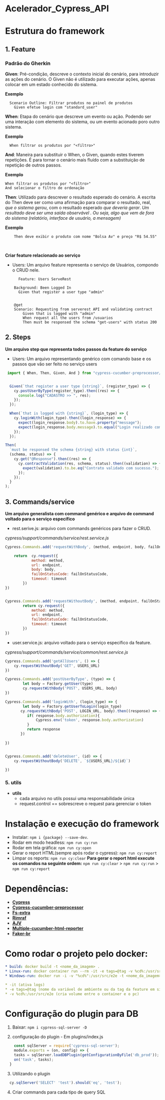 # Acelerador_Cypress_API


# Estrutura do framework


## 1. Feature

### **Padrão do Gherkin**  

  **Given**: Pré-condição, descreve o contexto inicial do cenário, 
    para introduzir as ações do cenário. 
  O Given não é utilizado para executar ações, apenas colocar em
  um estado conhecido do sistema.
  
  **Exemplo**
  ~~~gherkin
    Scenario Outline: Filtrar produtos no painel de produtos
      Given efetue login com "standard_user"
  ~~~

  **When**: Etapa do cenário que descreve um evento ou ação. Podendo
  ser uma interação com elemento do sistema, ou um evento acionado 
  poro outro sistema.
  
  **Exemplo**

~~~gherkin
  When filtrar os produtos por "<filtro>"
~~~

  **And**: Maneira para substituir o When, o Given, quando estes tiverem repetições. É para tornar o cenário mais fluído com a substituição de repetição de outros passos.

  **Exemplo**

~~~gherkin
When filtrar os produtos por "<filtro>"
And selecionar o filtro de ordenação
~~~

  **Then**: Utilizado para descrever o resultado esperado do cenário.
  A escrita do Then deve ser como uma afirmação para comparar o resultado,
  real, *que o sistema gerou*, com o resultado esperado *que deveria gerar*.
  *Um resultado deve ser uma saída observável . Ou seja, algo que vem de fora do sistema (relatório, interface de usuário, a mensagem)*

  **Exemplo**
  
~~~gherkin
    Then deve exibir o produto com nome "Bolsa Av" e preço "R$ 54.55"
~~~
<br>


**Criar feature relacionado ao serviço**

* Users: Um arquivo feature representa o serviço de Usuários, compondo o CRUD nele.

~~~gherkin
      Feature: Users ServeRest
   
    Background: Been Logged In
      Given that register a user type "admin"
      

    @get
    Scenario: Requesting from serverest API and validating contract
        Given that is logged with "admin"
        When request all the users from /usuarios
        Then must be responsed the schema "get-users" with status 200

~~~


## 2. Steps

**Um arquivo step que representa todos passos da feature do serviço**

* Users: Um arquivo representando genérico com comando base e os passos que vão ser feito no serviço users

~~~javascript
 import { When, Then, Given, And } from "cypress-cucumber-preprocessor/steps";


  Given(`that register a user type {string}`, (register_type) => {
    cy.postUserByType(register_type).then((res) => {
      console.log("CADASTRO >> ", res);
    });
  });

  When(`that is logged with {string}`, (login_type) => {
    cy.loginWith(login_type).then((login_response) => {
      expect(login_response.body).to.have.property("message");
      expect(login_response.body.message).to.equal("Login realizado com sucesso");
    });
  });

Then(
  `must be responsed the schema {string} with status {int}`,
  (schema, status) => {
    cy.get("@Response").then((res) => {
      cy.contractValidation(res, schema, status).then((validation) => {
        expect(validation).to.be.eq("Contrato validado com sucesso.");
      });
    });
  }
);

~~~


## 3. Commands/service

**Um arquivo generalista com command genérico e arquivo de command voltado para o serviço específico**

* rest.serive.js: arquivo com commands genéricos para fazer o CRUD.

 *cypress/support/commands/service/rest.service.js*
~~~javascript
Cypress.Commands.add('requestWithBody', (method, endpoint, body, failOnStatusCode = false, timeout = Cypress.env('global_timeout')) => {

    return  cy.request({
            method: method,
            url: endpoint,
            body: body,
            failOnStatusCode: failOnStatusCode,
            timeout: timeout
        })
})


Cypress.Commands.add('requestWithoutBody', (method, endpoint, failOnStatusCode = false, timeout = Cypress.env('global_timeout')) => {
        return cy.request({
            method: method,
            url: endpoint,
            failOnStatusCode: failOnStatusCode,
            timeout: timeout
        })
})

~~~


* user.service.js: arquivo voltado para o serviço específico da feature.

 *cypress/support/commands/service/common/rest.service.js*
~~~javascript
Cypress.Commands.add('getAllUsers', () => {
    cy.requestWithoutBody('GET', USERS_URL)
})

Cypress.Commands.add('postUserByType', (type) => {
        let body = Factory.getUser(type)
        cy.requestWithBody('POST', USERS_URL, body)
})

Cypress.Commands.add('loginWith', (login_type) => {
        let body = Factory.getUserToLogin(login_type)
       cy.requestWithBody('POST', LOGIN_URL, body).then((response) => {
          if( response.body.authorization){
              Cypress.env('token', response.body.authorization)
          }
          return response
       })
       
})


Cypress.Commands.add('deleteUser', (id) => {
    cy.requestWithoutBody('DELETE', `${USERS_URL}/${id}`)
    
})

~~~

### 5. utils
  * **utils**
    - cada arquivo no utils possui uma responsabilidade única
    - request.control == sobrescreve o request para gerenciar o token

# Instalação e execução do framework


  * Instalar: `npm i {package} --save-dev`.
  * Rodar em modo headless: `npm run cy:run`
  * Rodar em tela gráfica: `npm run cy:open`
  * Gerar o report HTML(sempre após rodar o cypress): `npm run cy:report`
  * Limpar os reports: `npm run cy:clear`
  **Para gerar o report html execute os comandos na seguinte ordem:**
  `npm run cy:clear` > `npm run cy:run` > `npm run cy:report`

# Dependências:

  * [**Cypress**](https://www.cypress.io/)
  * [**Cypress-cucumber-preprocessor**](https://github.com/TheBrainFamily/cypress-cucumber-preprocessor)
  * [**Fs-extra**](https://www.npmjs.com/package/fs-extra)
  * [**Rimraf**](https://www.npmjs.com/package/rimraf)
  * [**AJV**](https://www.npmjs.com/package/ajv)
  * [**Multiple-cucumber-html-reporter**](https://www.npmjs.com/package/multiple-cucumber-html-reporter)
  * [**Faker-br**](https://www.npmjs.com/package/faker-br)


# Como rodar o projeto pelo docker:
  ~~~yml
  * build: docker build -t <nome_da_imagem> .
  * Linux-run: docker container run --rm -it -e tags=@tag -v %cd%:/usr/src/e2e <nome_da_imagem>
  * Windows-run: docker run -i -v "%cd%":/usr/src/e2e -t <nome_da_imagem> --spec cypress/  integration/spec/*.feature 
  
  * -it (ativa logs) 
  * -e tags=@tag (nome da variável de ambiente ou da tag da feature em sí) 
  * -v %cd%:/usr/src/e2e (cria volume entre o container e o pc) 
  ~~~
 


# Configuração do plugin para DB

  
  1. Baixar: `npm i cypress-sql-server -D`

  2. configuração do plugin
    - Em plugins/index.js
  ~~~javascript
      const sqlServer = require('cypress-sql-server');
      module.exports = (on, config) => {
      tasks = sqlServer.loadDBPlugin(getConfigurationByFile('db_prod'));
      on('task', tasks);
    }
  ~~~
  3. Utilizando o plugin

  ~~~javascript
    cy.sqlServer('SELECT' 'test').should('eq', 'test');
  ~~~

  4. Criar commands para cada tipo de query SQL





